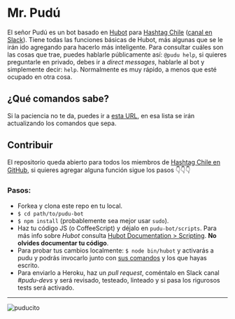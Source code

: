 # Mr. Pudú

El señor Pudú es un bot basado en [Hubot](https://hubot.github.com/) para [Hashtag Chile](http://hashtagchile.com) ([canal en Slack](http://hashtagchile.slack.com)).
Tiene todas las funciones básicas de Hubot, más algunas que se le irán ido agregando para hacerlo más inteligente. Para consultar cuáles son las cosas que trae, puedes hablarle públicamente así: `@pudu help`, si quieres preguntarle en privado, debes ir a *direct messages*, hablarle al bot y simplemente decir: `help`.  Normalmente es muy rápido, a menos que esté ocupado en otra cosa.

## ¿Qué comandos sabe?

Si la paciencia no te da, puedes ir a [esta URL](http://pudu.herokuapp.com/pudu/help), en esa lista se irán actualizando los comandos que sepa.

## Contribuir

El repositorio queda abierto para todos los miembros de [Hashtag Chile en GitHub](https://github.com/hashtagchile), si quieres agregar alguna función sigue los pasos 👇👇👇

### Pasos:

- Forkea y clona este repo en tu local.
- `$ cd path/to/pudu-bot`
- `$ npm install` (probablemente sea mejor usar `sudo`).
- Haz tu código JS (o CoffeeScript) y déjalo en `pudu-bot/scripts`. Para más info sobre *Hubot* consulta [Hubot Documentation > Scripting](https://hubot.github.com/docs/scripting/). **No olvides documentar tu código**.
- Para probar tus cambios localmente: `$ node bin/hubot` y activarás a pudu y podrás invocarlo junto con [sus comandos](http://pudu.herokuapp.com/pudu/help) y los que hayas escrito.
- Para enviarlo a Heroku, haz un _pull request_, coméntalo en Slack canal *#pudu-devs* y será revisado, testeado, linteado y si pasa los rigurosos tests será activado.

---

![puducito](http://petitecurie.com/wp-content/uploads/2013/05/pudu1.jpg)
